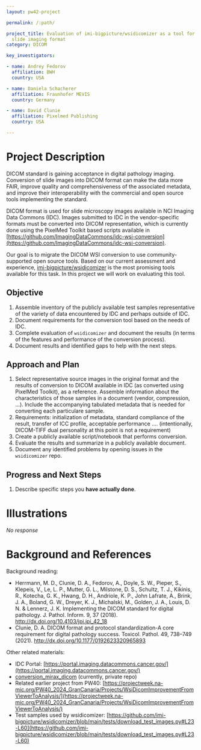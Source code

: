 ```yaml
---
layout: pw42-project

permalink: /:path/

project_title: Evaluation of imi-bigpicture/wsidicomizer as a tool for conversion into DICOM whole
  slide imaging format
category: DICOM

key_investigators:

- name: Andrey Fedorov
  affiliation: BWH
  country: USA

- name: Daniela Schacherer
  affiliation: Fraunhofer MEVIS
  country: Germany

- name: David Clunie
  affiliation: Pixelmed Publishing
  country: USA

---
```


# Project Description

<!-- Add a short paragraph describing the project. -->


DICOM standard is gaining acceptance in digital pathology imaging. Conversion of slide images into DICOM format can make the data more FAIR, improve quality and comprehensiveness of the associated metadata, and improve their interoperability with the commercial and open source tools implementing the standard. 

DICOM format is used for slide microscopy images available in NCI Imaging Data Commons (IDC). Images submitted to IDC in the vendor-specific formats must be converted into DICOM representation, which is currently done using the PixelMed Toolkit based scripts available in [https://github.com/ImagingDataCommons/idc-wsi-conversion](https://github.com/ImagingDataCommons/idc-wsi-conversion).

Our goal is to migrate the DICOM WSI conversion to use community-supported open source tools. Based on our current assessment and experience, [imi-bigpicture/wsidicomizer](https://github.com/imi-bigpicture/wsidicomizer/) is the most promising tools available for this task. In this project we will work on evaluating this tool.



## Objective

<!-- Describe here WHAT you would like to achieve (what you will have as end result). -->


1. Assemble inventory of the publicly available test samples representative of the variety of data encountered by IDC and perhaps outside of IDC.
2. Document requirements for the conversion tool based on the needs of IDC.
3. Complete evaluation of `wsidicomizer` and document the results (in terms of the features and performance of the conversion process).
4. Document results and identified gaps to help with the next steps.




## Approach and Plan

<!-- Describe here HOW you would like to achieve the objectives stated above. -->


1. Select representative source images in the original format and the results of conversion to DICOM available in IDC (as converted using PixelMed Toolkit), as a reference. Assemble information about the characteristics of those samples in a document (vendor, compression, ...). Include the accompanying tabulated metadata that is needed for converting each particulare sample.
2. Requirements: initialization of metadata, standard compliance of the result, transfer of ICC profile, acceptable performance .... (intentionally, DICOM-TIFF dual personality at this point is not a requirement)
3. Create a publicly available script/notebook that performs conversion.
4. Evaluate the results and summarize in a publicly available document.
5. Document any identified problems by opening issues in the `wsidicomizer` repo.




## Progress and Next Steps

<!-- Update this section as you make progress, describing of what you have ACTUALLY DONE.
     If there are specific steps that you could not complete then you can describe them here, too. -->


1. Describe specific steps you **have actually done**.




# Illustrations

<!-- Add pictures and links to videos that demonstrate what has been accomplished. -->


_No response_



# Background and References

<!-- If you developed any software, include link to the source code repository.
     If possible, also add links to sample data, and to any relevant publications. -->


Background reading:
* Herrmann, M. D., Clunie, D. A., Fedorov, A., Doyle, S. W., Pieper, S., Klepeis, V., Le, L. P., Mutter, G. L., Milstone, D. S., Schultz, T. J., Kikinis, R., Kotecha, G. K., Hwang, D. H., Andriole, K. P., John Lafrate, A., Brink, J. A., Boland, G. W., Dreyer, K. J., Michalski, M., Golden, J. A., Louis, D. N. & Lennerz, J. K. Implementing the DICOM standard for digital pathology. J. Pathol. Inform. 9, 37 (2018). http://dx.doi.org/10.4103/jpi.jpi_42_18
* Clunie, D. A. DICOM format and protocol standardization-A core requirement for digital pathology success. Toxicol. Pathol. 49, 738–749 (2021). http://dx.doi.org/10.1177/0192623320965893
  
Other related materials:
* IDC Portal: [https://portal.imaging.datacommons.cancer.gov/](https://portal.imaging.datacommons.cancer.gov/)
* [conversion_mirax_dicom](https://github.com/ImagingDataCommons/conversion_mirax_dicom/blob/main/add_metadata.py) (currently, private repo)
* Related earlier project from PW40: [https://projectweek.na-mic.org/PW40_2024_GranCanaria/Projects/WsiDicomImprovementFromViewerToAnalysis/](https://projectweek.na-mic.org/PW40_2024_GranCanaria/Projects/WsiDicomImprovementFromViewerToAnalysis/)
* Test samples used by wsidicomizer: [https://github.com/imi-bigpicture/wsidicomizer/blob/main/tests/download_test_images.py#L23-L60](https://github.com/imi-bigpicture/wsidicomizer/blob/main/tests/download_test_images.py#L23-L60)

